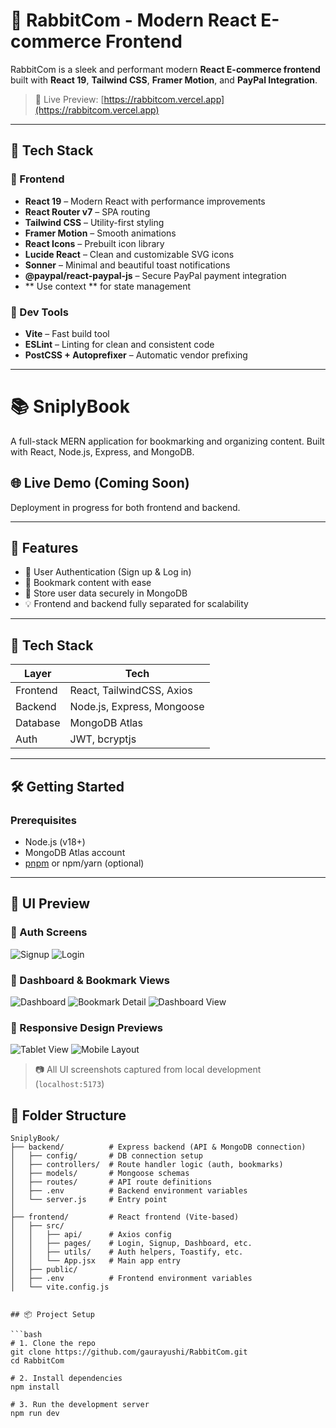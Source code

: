 # 🐇 RabbitCom - Modern React E-commerce Frontend

RabbitCom is a sleek and performant modern **React E-commerce frontend** built with **React 19**, **Tailwind CSS**, **Framer Motion**, and **PayPal Integration**.

> 🔗 Live Preview: [https://rabbitcom.vercel.app](https://rabbitcom.vercel.app)

---

## 🚀 Tech Stack

### 🎨 Frontend
- **React 19** – Modern React with performance improvements
- **React Router v7** – SPA routing
- **Tailwind CSS** – Utility-first styling
- **Framer Motion** – Smooth animations
- **React Icons** – Prebuilt icon library
- **Lucide React** – Clean and customizable SVG icons
- **Sonner** – Minimal and beautiful toast notifications
- **@paypal/react-paypal-js** – Secure PayPal payment integration
- ** Use context ** for state management 

### 🧪 Dev Tools
- **Vite** – Fast build tool
- **ESLint** – Linting for clean and consistent code
- **PostCSS + Autoprefixer** – Automatic vendor prefixing

---


# 📚 SniplyBook

A full-stack MERN application for bookmarking and organizing content. Built with React, Node.js, Express, and MongoDB.

## 🌐 Live Demo (Coming Soon)
Deployment in progress for both frontend and backend.

---

## 🚀 Features

- 🔐 User Authentication (Sign up & Log in)
- 🔖 Bookmark content with ease
- 📁 Store user data securely in MongoDB
- 💡 Frontend and backend fully separated for scalability

---

## 🧰 Tech Stack

| Layer       | Tech                        |
|------------|-----------------------------|
| Frontend    | React, TailwindCSS, Axios    |
| Backend     | Node.js, Express, Mongoose   |
| Database    | MongoDB Atlas                |
| Auth        | JWT, bcryptjs                |

---

## 🛠️ Getting Started

### Prerequisites

- Node.js (v18+)
- MongoDB Atlas account
- [pnpm](https://pnpm.io/) or npm/yarn (optional)

---


## 📸 UI Preview

### 🧾 Auth Screens

![Signup](./frontend/public/profile02.PNG)
![Login](./frontend/public/profile05.PNG)

### 💼 Dashboard & Bookmark Views

![Dashboard](./frontend/public/profile06.PNG)
![Bookmark Detail](./frontend/public/Captureprofrl.PNG)
![Dashboard View](./frontend/public/profile01.PNG)

### 📱 Responsive Design Previews

![Tablet View](./frontend/public/cpatur93.PNG)
![Mobile Layout](./frontend/public/Capture.PNG)

> 📷 All UI screenshots captured from local development (`localhost:5173`)


## 📁 Folder Structure

```
SniplyBook/
├── backend/          # Express backend (API & MongoDB connection)
│   ├── config/       # DB connection setup
│   ├── controllers/  # Route handler logic (auth, bookmarks)
│   ├── models/       # Mongoose schemas
│   ├── routes/       # API route definitions
│   ├── .env          # Backend environment variables
│   └── server.js     # Entry point
│
├── frontend/         # React frontend (Vite-based)
│   ├── src/
│   │   ├── api/      # Axios config
│   │   ├── pages/    # Login, Signup, Dashboard, etc.
│   │   ├── utils/    # Auth helpers, Toastify, etc.
│   │   └── App.jsx   # Main app entry
│   ├── public/
│   ├── .env          # Frontend environment variables
│   └── vite.config.js


## 📦 Project Setup

```bash
# 1. Clone the repo
git clone https://github.com/gaurayushi/RabbitCom.git
cd RabbitCom

# 2. Install dependencies
npm install

# 3. Run the development server
npm run dev
